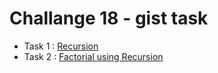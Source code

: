 # Challange 18 - gist task

- Task 1 : [Recursion](https://gist.github.com/sanyam-jain-2003/22c87c98265341fb1190e56bb82717f8)
- Task 2 : [Factorial using Recursion](https://gist.github.com/sanyam-jain-2003/ae86ef23fc69652579ba023197f7a179)
